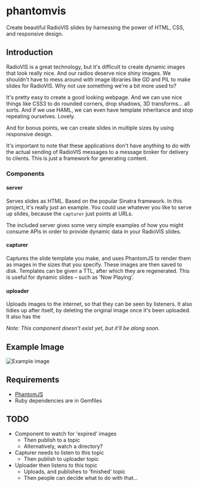 # phantomvis

Create beautiful RadioVIS slides by harnessing the power of HTML, CSS, and
responsive design.

## Introduction

RadioVIS is a great technology, but it's difficult to create dynamic images
that look really nice. And our radios deserve nice shiny images. We shouldn't
have to mess around with image libraries like GD and PIL to make slides for
RadioVIS. Why not use something we're a bit more used to?

It's pretty easy to create a good looking webpage. And we can use nice things
like CSS3 to do rounded corners, drop shadows, 3D transforms... all sorts.
And if we use HAML, we can even have template inheritance and stop repeating
ourselves. Lovely.

And for bonus points, we can create slides in multiple sizes by using
responsive design.

It's important to note that these applications don't have anything to do with
the actual sending of RadioVIS messages to a message broker for delivery to
clients. This is just a framework for generating content.

### Components

#### server

Serves slides as HTML. Based on the popular Sinatra framework. In
this project, it's really just an example. You could use whatever you like
to serve up slides, because the `capturer` just points at URLs.

The included server gives some very simple examples of how you might
consume APIs in order to provide dynamic data in your RadioVIS slides.

#### capturer

Captures the slide template you make, and uses PhantomJS to render them as 
images in the sizes that you specify. These images are then saved to disk.
Templates can be given a TTL, after which they are regenerated. This is
useful for dynamic slides – such as 'Now Playing'.

#### uploader

Uploads images to the internet, so that they can be seen by
listeners. It also tidies up after itself, by deleting the original image
once it's been uploaded. It also has the

*Note: This component doesn't exist yet, but it'll be along soon.*

## Example Image

![Example image](https://raw.github.com/samstarling/phantomvis/master/examples/home-300.png)

## Requirements

* [PhantomJS](http://phantomjs.org/)
* Ruby dependencies are in Gemfiles

## TODO

* Component to watch for 'expired' images
  * Then publish to a topic
  * Alternatively, watch a directory?
* Capturer needs to listen to this topic
  * Then publish to uploader topic
* Uploader then listens to this topic
  * Uploads, and publishes to 'finished' topic
  * Then people can decide what to do with that...
